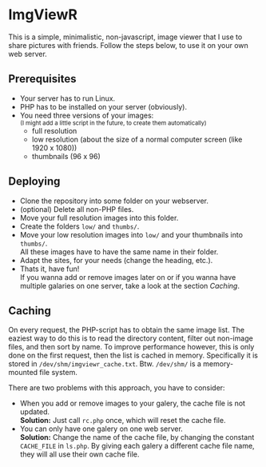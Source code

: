 # ImgViewR
This is a simple, minimalistic, non-javascript, image viewer that I use to share pictures with friends.
Follow the steps below, to use it on your own web server.

## Prerequisites
* Your server has to run Linux.
* PHP has to be installed on your server (obviously).
* You need three versions of your images:  
  <sup>(I might add a little script in the future, to create them automatically)</sup>
  * full resolution
  * low resolution (about the size of a normal computer screen (like 1920 x 1080))
  * thumbnails (96 x 96)

## Deploying
* Clone the repository into some folder on your webserver.
* (optional) Delete all non-PHP files.
* Move your full resolution images into this folder.
* Create the folders `low/` and `thumbs/`.
* Move your low resolution images into `low/` and your thumbnails into `thumbs/`.  
  All these images have to have the same name in their folder.
* Adapt the sites, for your needs (change the heading, etc.).
* Thats it, have fun!  
  If you wanna add or remove images later on or if you wanna have multiple galaries on one server, take a look at the section _Caching_.

## Caching
On every request, the PHP-script has to obtain the same image list.
The eaziest way to do this is to read the directory content, filter out non-image files, and then sort by name.
To improve performance however, this is only done on the first request, then the list is cached in memory.
Specifically it is stored in `/dev/shm/imgviewr_cache.txt`. Btw. `/dev/shm/` is a memory-mounted file system.

There are two problems with this approach, you have to consider:
* When you add or remove images to your galery, the cache file is not updated.  
  **Solution:** Just call `rc.php` once, which will reset the cache file.
* You can only have one galery on one web server.  
  **Solution:** Change the name of the cache file, by changing the constant `CACHE_FILE` in `ls.php`.
  By giving each galery a different cache file name, they will all use their own cache file.
